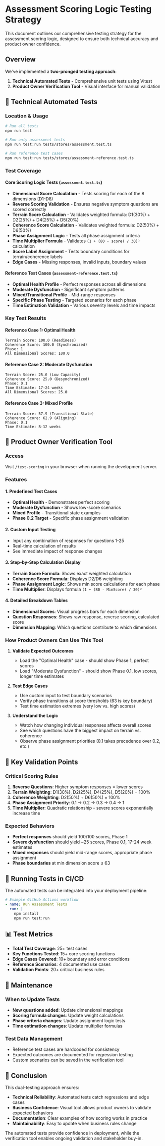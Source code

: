 # Assessment Scoring Logic Testing Strategy

This document outlines our comprehensive testing strategy for the assessment scoring logic, designed to ensure both technical accuracy and product owner confidence.

## Overview

We've implemented a **two-pronged testing approach**:

1. **Technical Automated Tests** - Comprehensive unit tests using Vitest
2. **Product Owner Verification Tool** - Visual interface for manual validation

## 🔧 Technical Automated Tests

### Location & Usage

```bash
# Run all tests
npm run test

# Run only assessment tests
npm run test:run tests/stores/assessment.test.ts

# Run reference test cases
npm run test:run tests/stores/assessment-reference.test.ts
```

### Test Coverage

#### Core Scoring Logic Tests (`assessment.test.ts`)

- **Dimensional Score Calculation** - Tests scoring for each of the 8 dimensions (D1-D8)
- **Reverse Scoring Validation** - Ensures negative symptom questions are scored correctly
- **Terrain Score Calculation** - Validates weighted formula: D1(30%) + D2(25%) + D4(25%) + D5(20%)
- **Coherence Score Calculation** - Validates weighted formula: D2(50%) + D6(50%)
- **Phase Assignment Logic** - Tests all phase assignment criteria
- **Time Multiplier Formula** - Validates `(1 + (80 - score) / 30)²` calculation
- **Score Label Assignment** - Tests boundary conditions for terrain/coherence labels
- **Edge Cases** - Missing responses, invalid inputs, boundary values

#### Reference Test Cases (`assessment-reference.test.ts`)

- **Optimal Health Profile** - Perfect responses across all dimensions
- **Moderate Dysfunction** - Significant symptom patterns
- **Mixed/Transitional Profile** - Mid-range responses
- **Specific Phase Testing** - Targeted scenarios for each phase
- **Time Estimation Validation** - Various severity levels and time impacts

### Key Test Results

#### Reference Case 1: Optimal Health

```
Terrain Score: 100.0 (Readiness)
Coherence Score: 100.0 (Synchronized)
Phase: 1
All Dimensional Scores: 100.0
```

#### Reference Case 2: Moderate Dysfunction

```
Terrain Score: 25.0 (Low Capacity)
Coherence Score: 25.0 (Desynchronized)
Phase: 0.1
Time Estimate: 17-24 weeks
All Dimensional Scores: 25.0
```

#### Reference Case 3: Mixed Profile

```
Terrain Score: 57.9 (Transitional State)
Coherence Score: 62.9 (Aligning)
Phase: 0.1
Time Estimate: 8-12 weeks
```

## 👥 Product Owner Verification Tool

### Access

Visit `/test-scoring` in your browser when running the development server.

### Features

#### 1. **Predefined Test Cases**

- **Optimal Health** - Demonstrates perfect scoring
- **Moderate Dysfunction** - Shows low-score scenarios
- **Mixed Profile** - Transitional state examples
- **Phase 0.2 Target** - Specific phase assignment validation

#### 2. **Custom Input Testing**

- Input any combination of responses for questions 1-25
- Real-time calculation of results
- See immediate impact of response changes

#### 3. **Step-by-Step Calculation Display**

- **Terrain Score Formula**: Shows exact weighted calculation
- **Coherence Score Formula**: Displays D2/D6 weighting
- **Phase Assignment Logic**: Shows min score calculations for each phase
- **Time Multiplier**: Displays formula `(1 + (80 - MinScore) / 30)²`

#### 4. **Detailed Breakdown Tables**

- **Dimensional Scores**: Visual progress bars for each dimension
- **Question Responses**: Shows raw response, reverse scoring, calculated score
- **Dimension Mapping**: Which questions contribute to which dimensions

### How Product Owners Can Use This Tool

1. **Validate Expected Outcomes**

   - Load the "Optimal Health" case - should show Phase 1, perfect scores
   - Load "Moderate Dysfunction" - should show Phase 0.1, low scores, longer time estimates

2. **Test Edge Cases**

   - Use custom input to test boundary scenarios
   - Verify phase transitions at score thresholds (63 is key boundary)
   - Test time estimation extremes (very low vs. high scores)

3. **Understand the Logic**
   - Watch how changing individual responses affects overall scores
   - See which questions have the biggest impact on terrain vs. coherence
   - Observe phase assignment priorities (0.1 takes precedence over 0.2, etc.)

## 🎯 Key Validation Points

### Critical Scoring Rules

1. **Reverse Questions**: Higher symptom responses = lower scores
2. **Terrain Weighting**: D1(30%), D2(25%), D4(25%), D5(20%) = 100%
3. **Coherence Weighting**: D2(50%) + D6(50%) = 100%
4. **Phase Assignment Priority**: 0.1 → 0.2 → 0.3 → 0.4 → 1
5. **Time Multiplier**: Quadratic relationship - severe scores exponentially increase time

### Expected Behaviors

- **Perfect responses** should yield 100/100 scores, Phase 1
- **Severe dysfunction** should yield ~25 scores, Phase 0.1, 17-24 week estimates
- **Mixed responses** should yield mid-range scores, appropriate phase assignment
- **Phase boundaries** at min dimension score ≤ 63

## 🚀 Running Tests in CI/CD

The automated tests can be integrated into your deployment pipeline:

```yaml
# Example GitHub Actions workflow
- name: Run Assessment Tests
  run: |
    npm install
    npm run test:run
```

## 📊 Test Metrics

- **Total Test Coverage**: 25+ test cases
- **Key Functions Tested**: 15+ core scoring functions
- **Edge Cases Covered**: 10+ boundary and error conditions
- **Reference Scenarios**: 4 documented use cases
- **Validation Points**: 20+ critical business rules

## 🔄 Maintenance

### When to Update Tests

- **New questions added**: Update dimensional mappings
- **Scoring formula changes**: Update weight calculations
- **Phase criteria changes**: Update assignment logic tests
- **Time estimation changes**: Update multiplier formulas

### Test Data Management

- Reference test cases are hardcoded for consistency
- Expected outcomes are documented for regression testing
- Custom scenarios can be saved in the verification tool

## 📝 Conclusion

This dual-testing approach ensures:

- **Technical Reliability**: Automated tests catch regressions and edge cases
- **Business Confidence**: Visual tool allows product owners to validate expected behaviors
- **Documentation**: Clear examples of how scoring works in practice
- **Maintainability**: Easy to update when business rules change

The automated tests provide confidence in deployment, while the verification tool enables ongoing validation and stakeholder buy-in.

